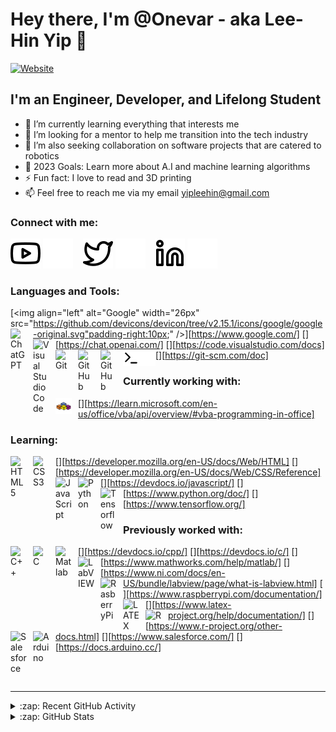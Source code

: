 # Hey there, I'm @Onevar - aka Lee-Hin Yip 👋

[![Website](https://img.shields.io/website?label=OnlineResume&style=for-the-badge&url=https%3A%2F%2Fcodestackr.com)](https://sway.office.com/PmFl7BLGsaIjYTM7?ref=Link)

## I'm an Engineer, Developer, and Lifelong Student

- 🌱 I’m currently learning everything that interests me 
- 👀 I’m looking for a mentor to help me transition into the tech industry
- 💞️ I’m also seeking collaboration on software projects that are catered to robotics
- 🥅 2023 Goals: Learn more about A.I and machine learning algorithms
- ⚡ Fun fact: I love to read and 3D printing
- 📫 Feel free to reach me via my email yipleehin@gmail.com

### Connect with me:

[![website](./img/youtube-light.svg)](https://www.youtube.com/@lee-hinyip#gh-light-mode-only)
[![website](./img/youtube-dark.svg)](https://www.youtube.com/@lee-hinyip#gh-dark-mode-only)
&nbsp;&nbsp;
[![website](./img/twitter-light.svg)](https://twitter.com/LeeHinYip#gh-light-mode-only)
[![website](./img/twitter-dark.svg)](https://twitter.com/LeeHinYip#gh-dark-mode-only)
&nbsp;&nbsp;
[![website](./img/linkedin-light.svg)](https://www.linkedin.com/in/lee-hin-yip#gh-light-mode-only)
[![website](./img/linkedin-dark.svg)](https://www.linkedin.com/in/lee-hin-yip#gh-dark-mode-only)

### Languages and Tools:

[<img align="left" alt="Google" width="26px" src="https://github.com/devicons/devicon/tree/v2.15.1/icons/google/google-original.svg"padding-right:10px;" />][https://www.google.com/]
[<img align="left" alt="ChatGPT" width="26px" src="https://upload.wikimedia.org/wikipedia/commons/0/04/ChatGPT_logo.svg" style="padding-right:10px;" />][https://chat.openai.com/]
[<img align="left" alt="Visual Studio Code" width="26px" src="https://cdn.jsdelivr.net/gh/devicons/devicon/icons/vscode/vscode-original.svg" style="padding-right:10px;" />][https://code.visualstudio.com/docs]
[<img align="left" alt="Git" width="26px" src="https://cdn.jsdelivr.net/gh/devicons/devicon/icons/git/git-original.svg" style="padding-right:10px;" />][https://git-scm.com/doc]
[<img align="left" alt="GitHub" width="26px" src="https://user-images.githubusercontent.com/3369400/139447912-e0f43f33-6d9f-45f8-be46-2df5bbc91289.png" style="padding-right:10px;" />](#gh-dark-mode-only)
[<img align="left" alt="GitHub" width="26px" src="https://user-images.githubusercontent.com/3369400/139448065-39a229ba-4b06-434b-bc67-616e2ed80c8f.png" style="padding-right:10px;" />](#gh-light-mode-only)
[<img align="left" alt="Terminal" width="26px" src="./img/terminal-light.svg" />](#gh-light-mode-only)
[<img align="left" alt="Terminal" width="26px" src="./img/terminal-dark.svg" />](#gh-dark-mode-only)

### Currently working with:

[<img align="left" alt="VBA" width="26px" src="./img/vba-svgrepo-com.svg" style="padding-right:10px;" />][https://learn.microsoft.com/en-us/office/vba/api/overview/#vba-programming-in-office]

### Learning:

[<img align="left" alt="HTML5" width="26px" src="https://cdn.jsdelivr.net/gh/devicons/devicon/icons/html5/html5-original.svg" style="padding-right:10px;" />][https://developer.mozilla.org/en-US/docs/Web/HTML]
[<img align="left" alt="CSS3" width="26px" src="https://cdn.jsdelivr.net/gh/devicons/devicon/icons/css3/css3-original.svg" style="padding-right:10px;" />][https://developer.mozilla.org/en-US/docs/Web/CSS/Reference]
[<img align="left" alt="JavaScript" width="26px" src="https://cdn.jsdelivr.net/gh/devicons/devicon/icons/javascript/javascript-original.svg" style="padding-right:10px;" />][https://devdocs.io/javascript/]
[<img align="left" alt="Python" width="26px" src="https://cdn.jsdelivr.net/gh/devicons/devicon/icons/python/python-original.svg" style="padding-right:10px;" />][https://www.python.org/doc/]
[<img align="left" alt="Tensorflow" width="26px" src="https://cdn.jsdelivr.net/gh/devicons/devicon/icons/tensorflow/tensorflow-original.svg" style="padding-right:10px;" />][https://www.tensorflow.org/]

### Previously worked with:

[<img align="left" alt="C++" width="26px" src="https://cdn.jsdelivr.net/gh/devicons/devicon/icons/css3/css3-original.svg" style="padding-right:10px;" />][https://devdocs.io/cpp/]
[<img align="left" alt="C" width="26px" src="https://cdn.jsdelivr.net/gh/devicons/devicon/icons/javascript/javascript-original.svg" style="padding-right:10px;" />][https://devdocs.io/c/]
[<img align="left" alt="Matlab" width="26px" src="https://cdn.jsdelivr.net/gh/devicons/devicon/icons/matlab/matlab-original.svg" style="padding-right:10px;" />][https://www.mathworks.com/help/matlab/]
[<img align="left" alt="LabVIEW" width="26px" src="https://cdn.jsdelivr.net/gh/devicons/devicon/icons/labview/labview-original.svg" style="padding-right:10px;" />][https://www.ni.com/docs/en-US/bundle/labview/page/what-is-labview.html]
[<img align="left" alt="RasberryPi" width="26px" src="https://cdn.jsdelivr.net/gh/devicons/devicon/icons/raspberrypi/raspberrypi-original.svg" style="padding-right:10px;" />][https://www.raspberrypi.com/documentation/]
[<img align="left" alt="LATEX" width="26px" src="https://cdn.jsdelivr.net/gh/devicons/devicon/icons/latex/latex-original.svg" style="padding-right:10px;" />][https://www.latex-project.org/help/documentation/]
[<img align="left" alt="R" width="26px" src="https://cdn.jsdelivr.net/gh/devicons/devicon/icons/r/r-original.svg" style="padding-right:10px;" />][https://www.r-project.org/other-docs.html]
[<img align="left" alt="Salesforce" width="26px" src="https://cdn.jsdelivr.net/gh/devicons/devicon/icons/salesforce/salesforce-original.svg" style="padding-right:10px;" />][https://www.salesforce.com/]
[<img align="left" alt="Arduino" width="26px" src="https://cdn.jsdelivr.net/gh/devicons/devicon/icons/arduino/arduino-original-wordmark.svg" style="padding-right:10px;" />][https://docs.arduino.cc/]

<br />
<br />

---

<details>
  <summary>:zap: Recent GitHub Activity</summary>
  
<!--START_SECTION:activity-->
<!--END_SECTION:activity-->

</details>

<details>
  <summary>:zap: GitHub Stats</summary>

  <img align="center" alt="Onevar's GitHub Stats" src="https://github-readme-stats.vercel.app/api?username=Onevar&count_private=true&rank_icon=github&show_icons=true&theme=transparent&hide_border=false&title_color=ff652f&icon_color=FFE400&bg_color=09131B&text_color=ffffff&border_color=0c1a25" />

</details>

[website]: https://sway.office.com/PmFl7BLGsaIjYTM7?ref=Link
[twitter]: https://twitter.com/LeeHinYip
[youtube]: https://www.youtube.com/@lee-hinyip
[linkedin]: https://www.linkedin.com/in/lee-hin-yip